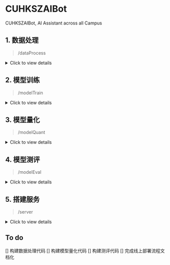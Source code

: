 # CUHKSZAIBot
CUHKSZAIBot, AI Assistant across all Campus


## 1. 数据处理

> /dataProcess


<details>
  <summary>Click to view details</summary>
  
  ### 元数据组成

  <details>
  <summary>Click to view details</summary>

  - general: 增强性能的通用语料
  - school_chat_raw: 由校内工作人员亲自书写或收集的对话
  - school_wiki_raw: 前序工作积累的wiki文档
  - school_doc_raw: 一些校园指导手册和文档

  </details>


  ### 目标数据组成

  <details>
  <summary>Click to view details</summary>

  - general: 增强性能的通用语料
  - school_chat: 基于由校内工作人员亲自书写或收集的对话，由AI模型构造的多样问答集。
  - school_wiki: 基于整理好的校内wiki，由AI模型构造的多样问答集。
  - school_rag: 基于school_wiki,school_chat和general，由AI模型加规则构建的rag多样问答集。

  </details>

  ### 数据处理注意事项

  <details>
  <summary>Click to view details</summary>

  - 首先将所有数据统一处理为school_wiki_raw的形式。
    - 保证格式工整，无语法错误。 
  - 基于由校内工作人员亲自书写或收集的对话，由AI模型构造多样问答集school_chat。
    - 尽可能多的造复杂的问题，生活化的问题以及多轮有场景的问题，一个数据项造5-10条左右。
  - 基于整理好的校内wiki，由AI模型构造多样问答集school_wiki。
    - 一个数据项造3条左右。
  - 基于school_wiki, school_chat和general，由AI模型加规则构建rag多样问答集school_rag。
    - 构造时考虑鲁棒性训练(检索错误、无关以及没有检索出信息的情况)。
    - 检索出的文本由特殊标识包围。
    - 构造一些错误的相似但错误的人名或者其他攻击样例，训练模型拒绝回答。

  </details>


  ### 数据处理和构造代码

  <details>
  <summary>Click to view details</summary>

  - 格式化school_doc_raw
    ```bash
    bash 
    ```

  - 扩展school_chat_raw
    ```bash
    bash 
    ```

  - 问答化school_wiki_raw
    ```bash
    bash 
    ```

  - 构造school_rag
    ```bash
    bash 
    ```

  </details>

  

  #### 测试集划分以及训练集整合

  <details>
  <summary>Click to view details</summary>

  - 抽10%作为测试集
  - 从general中抽取10%作为general_replay

  </details>

</details>





## 2. 模型训练

> /modelTrain

<details>
  <summary>Click to view details</summary>

  - 训练数据构造

    ```bash
    bash /modelTrain/modelTrain_DataProcess.sh
    ```

    ```python
    self.data_priority = {
        'general': 16,
        'school_wiki': 4,
        'school_chat': 4,
        'general_replay': 2,
        'school_rag': 2,
    }
    # 优先级高的先训练
            
    self.data_epoch = {
        'general': 1,
        'school_wiki': 1,
        'school_chat': 1,
        'general_replay': 2,
        'school_rag': 2,
    }
    # 训练时出现的次数
    ```

    
    

- 模型训练
  
  ```bash
  bash /modelTrain/modelTrain_SingleNode.sh
  ```

</details>


## 3. 模型量化

> /modelQuant

<details>
  <summary>Click to view details</summary>

```bash
bash 
```
</details>

## 4. 模型测评

> /modelEval

<details>
  <summary>Click to view details</summary>

```bash
bash 
```
</details>


## 5. 搭建服务

> /server

<details>
  <summary>Click to view details</summary>

### 目录介绍

- /server/api: 模型API服务拉起(包含RAG逻辑) 
- /server/core: 基于OpenWebUI的前端逻辑 
- /server/db: RAG数据库(school_wiki_raw)

### 搭建服务

</details>






## To do

[] 构建数据处理代码
[] 构建模型量化代码
[] 构建测评代码
[] 完成线上部署流程文档化
